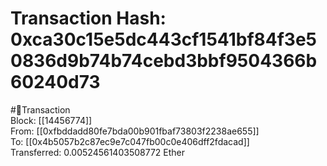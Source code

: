
Transaction Hash: 0xca30c15e5dc443cf1541bf84f3e50836d9b74b74cebd3bbf9504366b60240d73
====================================================================================
  
#💸Transaction  
Block: [[14456774]]  
From: [[0xfbddadd80fe7bda00b901fbaf73803f2238ae655]]  
To: [[0x4b5057b2c87ec9e7c047fb00c0e406dff2fdacad]]  
Transferred: 0.00524561403508772 Ether